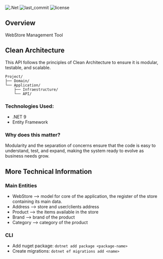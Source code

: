 ![.Net](http://img.shields.io/badge/-9-008999?style=flat-square&logo=.net&logoColor=ffffff) ![last_commit](https://img.shields.io/github/last-commit/anthueeccel/webstore) ![license](https://img.shields.io/github/license/anthueeccel/webstore)

## Overview
WebStore Management Tool

## Clean Architecture
This API follows the principles of Clean Architecture to ensure it is modular, testable, and scalable.

```
Project/
├── Domain/
└── Application/
    ├── Infraestructure/
    └── API/
```

### Technologies Used:
* .NET 9
* Entity Framework

### Why does this matter?
Modularity and the separation of concerns ensure that the code is easy to understand, test, and expand, making the system ready to evolve as business needs grow.

## More Technical Information
### Main Entities
* WebStore --> model for core of the application, the register of the store containing its main data. 
* Address --> store and user/clients address
* Product --> the items available in the store
* Brand --> brand of the product
* Category --> category of the product


### CLI
* Add nuget package: `dotnet add package <package-name>`
* Create migrations: `dotnet ef migrations add <name>`